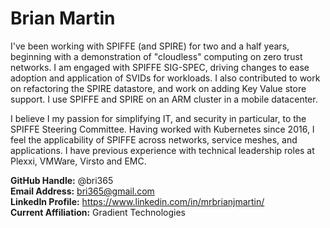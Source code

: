 # Brian Martin
I've been working with SPIFFE (and SPIRE) for two and a half years, beginning with a demonstration of "cloudless" computing on zero trust networks. I am engaged with SPIFFE SIG-SPEC, driving changes to ease adoption and application of SVIDs for workloads. I also contributed to work on refactoring the SPIRE datastore, and work on adding Key Value store support. I use SPIFFE and SPIRE on an ARM cluster in a mobile datacenter.

I believe I my passion for simplifying IT, and security in particular, to the SPIFFE Steering Committee. Having worked with Kubernetes since 2016, I feel the applicability of SPIFFE across networks, service meshes, and applications. I have previous experience with technical leadership roles at Plexxi, VMWare, Virsto and EMC.

**GitHub Handle:** @bri365  
**Email Address:** bri365@gmail.com  
**LinkedIn Profile:** https://www.linkedin.com/in/mrbrianjmartin/  
**Current Affiliation:** Gradient Technologies  
